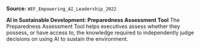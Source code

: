 **Source:** `WEF_Empowering_AI_Leadership_2022`

**AI in Sustainable Development: Preparedness Assessment Tool**
The Preparedness Assessment Tool helps executives assess whether they possess, or have access to, the knowledge required to independently judge decisions on using AI to sustain the environment.
